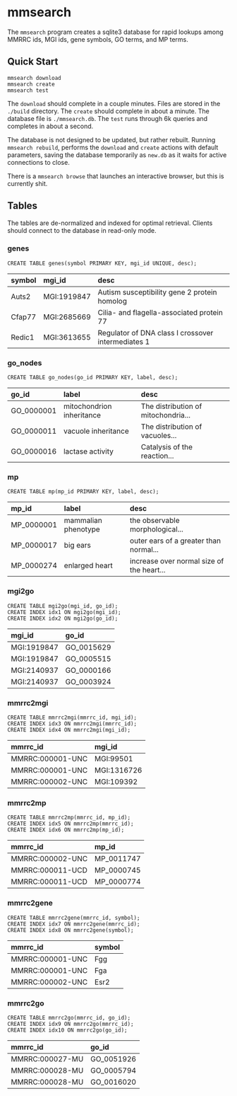 mmsearch
========

The `mmsearch` program creates a sqlite3 database for rapid lookups among MMRRC
ids, MGI ids, gene symbols, GO terms, and MP terms.

## Quick Start ##

```
mmsearch download
mmsearch create
mmsearch test
```

The `download` should complete in a couple minutes. Files are stored in the
`./build` directory. The `create` should complete in about a minute. The
database file is `./mmsearch.db`. The `test` runs through 6k queries and
completes in about a second.

The database is not designed to be updated, but rather rebuilt. Running
`mmsearch rebuild`, performs the `download` and `create` actions with default
parameters, saving the database temporarily as `new.db` as it waits for active
connections to close.

There is a `mmsearch browse` that launches an interactive browser, but this is
currently shit.

## Tables ##

The tables are de-normalized and indexed for optimal retrieval. Clients should
connect to the database in read-only mode.

### genes

```
CREATE TABLE genes(symbol PRIMARY KEY, mgi_id UNIQUE, desc);
```

| symbol | mgi_id      | desc
|:-------|:------------|:---------------------------------------------------
| Auts2  | MGI:1919847 | Autism susceptibility gene 2 protein homolog
| Cfap77 | MGI:2685669 | Cilia- and flagella-associated protein 77
| Redic1 | MGI:3613655 | Regulator of DNA class I crossover intermediates 1

### go_nodes

```
CREATE TABLE go_nodes(go_id PRIMARY KEY, label, desc);
```

| go_id      | label                     | desc
|:-----------|:--------------------------|:-----------------------------------
| GO_0000001 | mitochondrion inheritance | The distribution of mitochondria...
| GO_0000011 | vacuole inheritance       | The distribution of vacuoles...
| GO_0000016 | lactase activity          | Catalysis of the reaction...

### mp

```
CREATE TABLE mp(mp_id PRIMARY KEY, label, desc);
```

| mp_id      | label               | desc
|:-----------|:--------------------|:-----------------------------------------
| MP_0000001 | mammalian phenotype | the observable morphological...
| MP_0000017 | big ears            | outer ears of a greater than normal...
| MP_0000274 | enlarged heart      | increase over normal size of the heart...

### mgi2go

```
CREATE TABLE mgi2go(mgi_id, go_id);
CREATE INDEX idx1 ON mgi2go(mgi_id);
CREATE INDEX idx2 ON mgi2go(go_id);
```

| mgi_id      | go_id
|:------------|:----------
| MGI:1919847 | GO_0015629
| MGI:1919847 | GO_0005515
| MGI:2140937 | GO_0000166
| MGI:2140937 | GO_0003924

### mmrrc2mgi

```
CREATE TABLE mmrrc2mgi(mmrrc_id, mgi_id);
CREATE INDEX idx3 ON mmrrc2mgi(mmrrc_id);
CREATE INDEX idx4 ON mmrrc2mgi(mgi_id);
```

| mmrrc_id         | mgi_id
|:-----------------|:-----------
| MMRRC:000001-UNC | MGI:99501
| MMRRC:000001-UNC | MGI:1316726
| MMRRC:000002-UNC | MGI:109392

### mmrrc2mp

```
CREATE TABLE mmrrc2mp(mmrrc_id, mp_id);
CREATE INDEX idx5 ON mmrrc2mp(mmrrc_id);
CREATE INDEX idx6 ON mmrrc2mp(mp_id);
```

| mmrrc_id         | mp_id
|:-----------------|:----------
| MMRRC:000002-UNC | MP_0011747
| MMRRC:000011-UCD | MP_0000745
| MMRRC:000011-UCD | MP_0000774

### mmrrc2gene

```
CREATE TABLE mmrrc2gene(mmrrc_id, symbol);
CREATE INDEX idx7 ON mmrrc2gene(mmrrc_id);
CREATE INDEX idx8 ON mmrrc2gene(symbol);
```

| mmrrc_id         | symbol
|:-----------------|:------------
| MMRRC:000001-UNC | Fgg
| MMRRC:000001-UNC | Fga
| MMRRC:000002-UNC | Esr2

### mmrrc2go

```
CREATE TABLE mmrrc2go(mmrrc_id, go_id);
CREATE INDEX idx9 ON mmrrc2go(mmrrc_id);
CREATE INDEX idx10 ON mmrrc2go(go_id);
```

| mmrrc_id         | go_id
|:-----------------|:----------
| MMRRC:000027-MU  | GO_0051926
| MMRRC:000028-MU  | GO_0005794
| MMRRC:000028-MU  | GO_0016020
